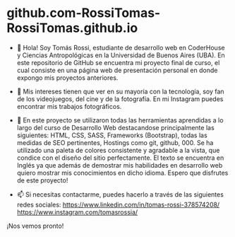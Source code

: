 # github.com-RossiTomas-RossiTomas.github.io

- 👋 Hola! Soy Tomás Rossi, estudiante de desarrollo web en CoderHouse y Ciencias Antropológicas en la Universidad de Buenos Aires (UBA). En este repositorio de GitHub se encuentra mi proyecto final de curso, el cual consiste en una página web de presentación personal en donde expongo mis proyectos anteriores.


- 👀 Mis intereses tienen que ver en su mayoría con la tecnología, soy fan de los videojuegos, del cine y de la fotografía. En mi Instagram puedes encontrar mis trabajos fotográficos.

- 🌱 En este proyecto se utilizaron todas las herramientas aprendidas a lo largo del curso de Desarrollo Web destacandose principalmente las siguientes: HTML, CSS, SASS, Frameworks (Bootstrap), todas las medidas de SEO pertinentes, Hostings como git, github, 000.
Se ha utilizado una paleta de colores consistente y agradable a la vista, que condice con el diseño del sitio perfectamente. El texto se encuentra en Inglés ya que además de demostrar mis habilidades en desarrollo web quiero mostrar mis conocimientos en dicho idioma.
Espero que disfrutes de este proyecto!

- 📫 Si necesitas contactarme, puedes hacerlo a través de las siguientes redes sociales: 
https://www.linkedin.com/in/tomas-rossi-378574208/
https://www.instagram.com/tomasrossia/


¡Nos vemos pronto! 
